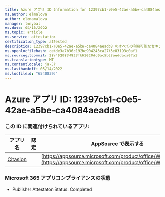 ```yaml
---
title: Azure アプリ ID Information for 12397cb1-c0e5-42ae-a5be-ca4084aeadd8
ms.author: elmalova
author: elenamalova
manager: tonybal
ms.date: 05/13/2022
ms.topic: article
ms.service: attestation
certification_type: attested
description: 12397cb1-c0e5-42ae-a5be-ca4084aeadd8 のすべての利用可能なセキュリティとコンプライアンス情報。
ms.openlocfilehash: cefde3a7b36c192bc904243ca27f3e83193c0af1
ms.sourcegitcommit: 28e4529834823fb61620dc9ac5b33eeddaca67a1
ms.translationtype: MT
ms.contentlocale: ja-JP
ms.lasthandoff: 05/14/2022
ms.locfileid: "65408393"
---
```

# <a name="azure-app-id-12397cb1-c0e5-42ae-a5be-ca4084aeadd8"></a>Azure アプリ ID: 12397cb1-c0e5-42ae-a5be-ca4084aeadd8


### <a name="apps-associated-with-this-id"></a>この ID に関連付けられているアプリ:
| **アプリ名** | **認定** | **AppSource で表示する** |
|--------------|---------------|-----------------------|
| [Citasion](../forward/WA200003530.md) |  | [https://appsource.microsoft.com/product/office/WA200003530](https://appsource.microsoft.com/product/office/WA200003530) |

### <a name="microsoft-365-app-compliance-status"></a>Microsoft 365 アプリコンプライアンスの状態
- Publisher Attestaton Status: Completed
